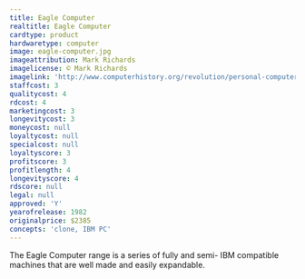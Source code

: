 ```yaml
---
title: Eagle Computer
realtitle: Eagle Computer
cardtype: product
hardwaretype: computer
image: eagle-computer.jpg
imageattribution: Mark Richards
imagelicense: © Mark Richards
imagelink: 'http://www.computerhistory.org/revolution/personal-computers/17/302/1186'
staffcost: 3
qualitycost: 4
rdcost: 4
marketingcost: 3
longevitycost: 3
moneycost: null
loyaltycost: null
specialcost: null
loyaltyscore: 3
profitscore: 3
profitlength: 4
longevityscore: 4
rdscore: null
legal: null
approved: 'Y'
yearofrelease: 1982
originalprice: $2385
concepts: 'clone, IBM PC'
---
```


The Eagle Computer range is a series of fully and semi- IBM compatible machines that are well made and easily expandable.
